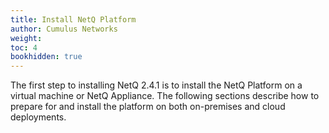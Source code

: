 ```yaml
---
title: Install NetQ Platform
author: Cumulus Networks
weight: 
toc: 4
bookhidden: true
---
```

The first step to installing NetQ 2.4.1 is to install the NetQ Platform on a virtual machine or NetQ Appliance. The following sections describe how to prepare for and install the platform on both on-premises and cloud deployments.
